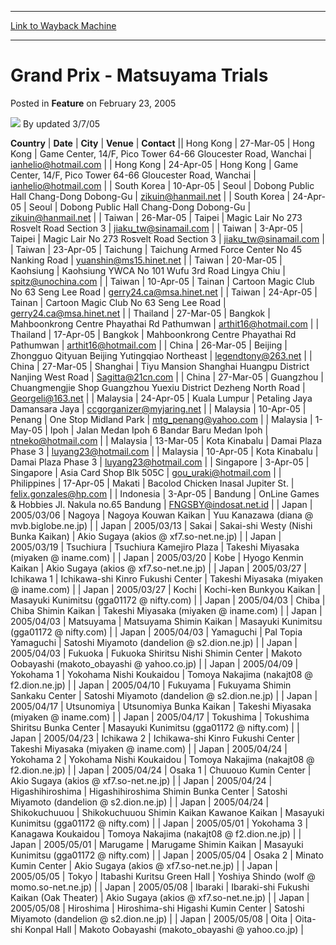 
---
[Link to Wayback Machine](https://web.archive.org/web/20211021081626/https://magic.wizards.com/en/articles/archive/feature/grand-prix-matsuyama-trials-2005-02-23)

[_metadata_:wayback_url]:- "https://magic.wizards.com/en/articles/archive/feature/grand-prix-matsuyama-trials-2005-02-23"
[_metadata_:wayback_raw_url]:- "https://web.archive.org/web/20211021081626id_/https://magic.wizards.com/en/articles/archive/feature/grand-prix-matsuyama-trials-2005-02-23"
[_metadata_:wayback_capture_timestamp]:- "2021-10-21 08:16:26+00:00"
[_metadata_:publish_date]:- "2005-02-23"
[_metadata_:description]:- "CountryDateCityVenueContactHong Kong27-Mar-05Hong KongGame Center, 14/F, Pico Tower 64-66 Gloucester Road, Wanchaiianhelio@hotmail.comHong Kong24-Apr-05Hong KongGame Center, 14/F, Pico Tower 64-66 Gloucester Road, Wanchaiianhelio@hotmail.comSouth Korea10-Apr-05SeoulDobong Public Hall Chang-Dong Dobong-Guzikuin@hanmail.netSouth Korea24-Apr-05SeoulDobong Public Hall Chang-Dong"
[_metadata_:generator]:- "Drupal 7 (http://drupal.org)"
---


Grand Prix - Matsuyama Trials
=============================



 Posted in **Feature**
 on February 23, 2005 






![](https://media.magic.wizards.com/styles/auth_small/public/generic-avatar-150_412.png)
By updated 3/7/05













 **Country** | **Date** | **City** | **Venue** | **Contact** || Hong Kong | 27-Mar-05 | Hong Kong | Game Center, 14/F, Pico Tower 64-66 Gloucester Road, Wanchai | [ianhelio@hotmail.com](mailto:ianhelio@hotmail.com) |
| Hong Kong | 24-Apr-05 | Hong Kong | Game Center, 14/F, Pico Tower 64-66 Gloucester Road, Wanchai | [ianhelio@hotmail.com](mailto:ianhelio@hotmail.com) |
| South Korea | 10-Apr-05 | Seoul | Dobong Public Hall Chang-Dong Dobong-Gu | [zikuin@hanmail.net](mailto:zikuin@hanmail.net) |
| South Korea | 24-Apr-05 | Seoul | Dobong Public Hall Chang-Dong Dobong-Gu | [zikuin@hanmail.net](mailto:zikuin@hanmail.net) |
| Taiwan | 26-Mar-05 | Taipei | Magic Lair No 273 Rosvelt Road Section 3 | [jiaku\_tw@sinamail.com](mailto:jiaku_tw@sinamail.com) |
| Taiwan | 3-Apr-05 | Taipei | Magic Lair No 273 Rosvelt Road Section 3 | [jiaku\_tw@sinamail.com](mailto:jiaku_tw@sinamail.com) |
| Taiwan | 23-Apr-05 | Taichung | Taichung Armed Force Center No 45 Nanking Road | [yuanshin@ms15.hinet.net](mailto:yuanshin@ms15.hinet.net) |
| Taiwan | 20-Mar-05 | Kaohsiung | Kaohsiung YWCA No 101 Wufu 3rd Road Lingya Chiu | [spitz@unochina.com](mailto:spitz@unochina.com) |
| Taiwan | 10-Apr-05 | Tainan | Cartoon Magic Club No 63 Seng Lee Road | [gerry24.ca@msa.hinet.net](mailto:gerry24.ca@msa.hinet.net) |
| Taiwan | 24-Apr-05 | Tainan | Cartoon Magic Club No 63 Seng Lee Road | [gerry24.ca@msa.hinet.net](mailto:gerry24.ca@msa.hinet.net) |
| Thailand | 27-Mar-05 | Bangkok | Mahboonkrong Centre Phayathai Rd Pathumwan | [arthit16@hotmail.com](mailto:arthit16@hotmail.com) |
| Thailand | 17-Apr-05 | Bangkok | Mahboonkrong Centre Phayathai Rd Pathumwan | [arthit16@hotmail.com](mailto:arthit16@hotmail.com) |
| China | 26-Mar-05 | Beijing | Zhongguo Qityuan Beijing Yutingqiao Northeast | [legendtony@263.net](mailto:legendtony@263.net) |
| China | 27-Mar-05 | Shanghai | Tiyu Mansion Shanghai Huangpu District Nanjing West Road | [Sagitta@21cn.com](mailto:Sagitta@21cn.com) |
| China | 27-Mar-05 | Guangzhou | Chuangmengjie Shop Guangzhou Yuexiu District Dezheng North Road | [Georgeli@163.net](mailto:Georgeli@163.net) |
| Malaysia | 24-Apr-05 | Kuala Lumpur | Petaling Jaya Damansara Jaya | [ccgorganizer@myjaring.net](mailto:ccgorganizer@myjaring.net) |
| Malaysia | 10-Apr-05 | Penang | One Stop Midland Park  | [mtg\_penang@yahoo.com](mailto:mtg_penang@yahoo.com) |
| Malaysia | 1-May-05 | Ipoh | Jalan Medan Ipoh 6 Bandar Baru Medan Ipoh | [ntneko@hotmail.com](mailto:ntneko@hotmail.com) |
| Malaysia | 13-Mar-05 | Kota Kinabalu | Damai Plaza Phase 3 | [luyang23@hotmail.com](mailto:luyang23@hotmail.com) |
| Malaysia | 10-Apr-05 | Kota Kinabalu | Damai Plaza Phase 3 | [luyang23@hotmail.com](mailto:luyang23@hotmail.com) |
| Singapore | 3-Apr-05 | Singapore | Asia Card Shop Blk 505C | [gou\_uraki@hotmail.com](mailto:gou_uraki@hotmail.com) |
| Philippines | 17-Apr-05 | Makati | Bacolod Chicken Inasal Jupiter St. | [felix.gonzales@hp.com](mailto:felix.gonzales@hp.com) |
| Indonesia | 3-Apr-05 | Bandung | OnLine Games & Hobbies Jl. Nakula no.65 Bandung | [FNGSBY@indosat.net.id](mailto:FNGSBY@indosat.net.id) |
| Japan | 2005/03/06 | Nagoya | Nagoya Kouwan Kaikan | Yuu Kanazawa (diana @ mvb.biglobe.ne.jp) |
| Japan | 2005/03/13 | Sakai | Sakai-shi Westy (Nishi Bunka Kaikan) | Akio Sugaya (akios @ xf7.so-net.ne.jp) |
| Japan | 2005/03/19 | Tsuchiura | Tsuchiura Kamejiro Plaza | Takeshi Miyasaka (miyaken @ iname.com) |
| Japan | 2005/03/20 | Kobe | Hyogo Kenmin Kaikan | Akio Sugaya (akios @ xf7.so-net.ne.jp) |
| Japan | 2005/03/27 | Ichikawa 1 | Ichikawa-shi Kinro Fukushi Center | Takeshi Miyasaka (miyaken @ iname.com) |
| Japan | 2005/03/27 | Kochi | Kochi-ken Bunkyou Kaikan | Masayuki Kunimitsu (gga01172 @ nifty.com) |
| Japan | 2005/04/03 | Chiba | Chiba Shimin Kaikan | Takeshi Miyasaka (miyaken @ iname.com) |
| Japan | 2005/04/03 | Matsuyama | Matsuyama Shimin Kaikan | Masayuki Kunimitsu (gga01172 @ nifty.com) |
| Japan | 2005/04/03 | Yamaguchi | Pal Topia Yamaguchi | Satoshi Miyamoto (dandelion @ s2.dion.ne.jp) |
| Japan | 2005/04/03 | Fukuoka | Fukuoka Shiritsu Nishi Shimin Center | Makoto Oobayashi (makoto\_obayashi @ yahoo.co.jp) |
| Japan | 2005/04/09 | Yokohama 1 | Yokohama Nishi Koukaidou | Tomoya Nakajima (nakajt08 @ f2.dion.ne.jp) |
| Japan | 2005/04/10 | Fukuyama | Fukuyama Shimin Sankaku Center | Satoshi Miyamoto (dandelion @ s2.dion.ne.jp) |
| Japan | 2005/04/17 | Utsunomiya | Utsunomiya Bunka Kaikan | Takeshi Miyasaka (miyaken @ iname.com) |
| Japan | 2005/04/17 | Tokushima | Tokushima Shiritsu Bunka Center | Masayuki Kunimitsu (gga01172 @ nifty.com) |
| Japan | 2005/04/23 | Ichikawa 2 | Ichikawa-shi Kinro Fukushi Center | Takeshi Miyasaka (miyaken @ iname.com) |
| Japan | 2005/04/24 | Yokohama 2 | Yokohama Nishi Koukaidou | Tomoya Nakajima (nakajt08 @ f2.dion.ne.jp) |
| Japan | 2005/04/24 | Osaka 1 | Chuuouo Kumin Center | Akio Sugaya (akios @ xf7.so-net.ne.jp) |
| Japan | 2005/04/24 | Higashihiroshima | Higashihiroshima Shimin Bunka Center | Satoshi Miyamoto (dandelion @ s2.dion.ne.jp) |
| Japan | 2005/04/24 | Shikokuchuuou | Shikokuchuuou Shimin Kaikan Kawanoe Kaikan | Masayuki Kunimitsu (gga01172 @ nifty.com) |
| Japan | 2005/05/01 | Yokohama 3 | Kanagawa Koukaidou | Tomoya Nakajima (nakajt08 @ f2.dion.ne.jp) |
| Japan | 2005/05/01 | Marugame | Marugame Shimin Kaikan | Masayuki Kunimitsu (gga01172 @ nifty.com) |
| Japan | 2005/05/04 | Osaka 2 | Minato Kumin Center | Akio Sugaya (akios @ xf7.so-net.ne.jp) |
| Japan | 2005/05/05 | Tokyo | Itabashi Kuritsu Green Hall | Yoshiya Shindo (wolf @ momo.so-net.ne.jp) |
| Japan | 2005/05/08 | Ibaraki | Ibaraki-shi Fukushi Kaikan (Oak Theater) | Akio Sugaya (akios @ xf7.so-net.ne.jp) |
| Japan | 2005/05/08 | Hiroshima | Hiroshima-shi Higashi Kumin Center | Satoshi Miyamoto (dandelion @ s2.dion.ne.jp) |
| Japan | 2005/05/08 | Oita | Oita-shi Konpal Hall | Makoto Oobayashi (makoto\_obayashi @ yahoo.co.jp) |








